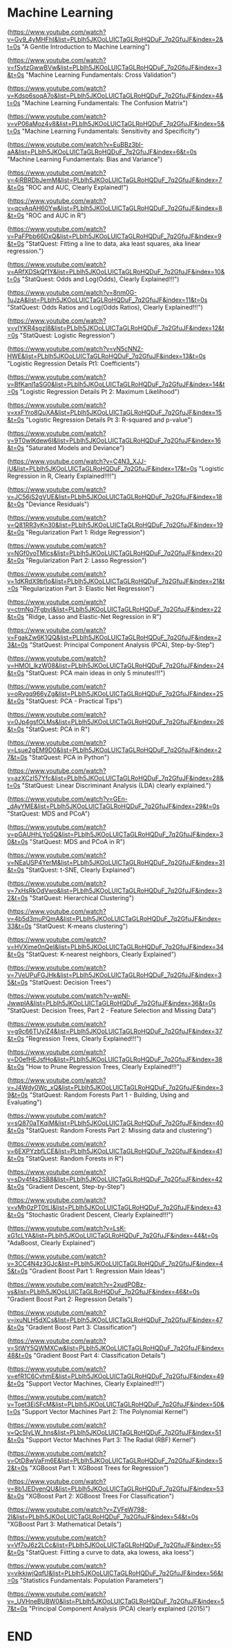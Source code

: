# Machine Learning
(https://www.youtube.com/watch?v=Gv9_4yMHFhI&list=PLblh5JKOoLUICTaGLRoHQDuF_7q2GfuJF&index=2&t=0s "A Gentle Introduction to Machine Learning")
(https://www.youtube.com/watch?v=fSytzGwwBVw&list=PLblh5JKOoLUICTaGLRoHQDuF_7q2GfuJF&index=3&t=0s "Machine Learning Fundamentals: Cross Validation")
(https://www.youtube.com/watch?v=Kdsp6soqA7o&list=PLblh5JKOoLUICTaGLRoHQDuF_7q2GfuJF&index=4&t=0s "Machine Learning Fundamentals: The Confusion Matrix")
(https://www.youtube.com/watch?v=vP06aMoz4v8&list=PLblh5JKOoLUICTaGLRoHQDuF_7q2GfuJF&index=5&t=0s "Machine Learning Fundamentals: Sensitivity and Specificity")
(https://www.youtube.com/watch?v=EuBBz3bI-aA&list=PLblh5JKOoLUICTaGLRoHQDuF_7q2GfuJF&index=6&t=0s "Machine Learning Fundamentals: Bias and Variance")
(https://www.youtube.com/watch?v=4jRBRDbJemM&list=PLblh5JKOoLUICTaGLRoHQDuF_7q2GfuJF&index=7&t=0s "ROC and AUC, Clearly Explained!")
(https://www.youtube.com/watch?v=qcvAqAH60Yw&list=PLblh5JKOoLUICTaGLRoHQDuF_7q2GfuJF&index=8&t=0s "ROC and AUC in R")
(https://www.youtube.com/watch?v=PaFPbb66DxQ&list=PLblh5JKOoLUICTaGLRoHQDuF_7q2GfuJF&index=9&t=0s "StatQuest: Fitting a line to data, aka least squares, aka linear regression.")
(https://www.youtube.com/watch?v=ARfXDSkQf1Y&list=PLblh5JKOoLUICTaGLRoHQDuF_7q2GfuJF&index=10&t=0s "StatQuest: Odds and Log(Odds), Clearly Explained!!!")
(https://www.youtube.com/watch?v=8nm0G-1uJzA&list=PLblh5JKOoLUICTaGLRoHQDuF_7q2GfuJF&index=11&t=0s "StatQuest: Odds Ratios and Log(Odds Ratios), Clearly Explained!!!")
(https://www.youtube.com/watch?v=yIYKR4sgzI8&list=PLblh5JKOoLUICTaGLRoHQDuF_7q2GfuJF&index=12&t=0s "StatQuest: Logistic Regression")
(https://www.youtube.com/watch?v=vN5cNN2-HWE&list=PLblh5JKOoLUICTaGLRoHQDuF_7q2GfuJF&index=13&t=0s "Logistic Regression Details Pt1: Coefficients")
(https://www.youtube.com/watch?v=BfKanl1aSG0&list=PLblh5JKOoLUICTaGLRoHQDuF_7q2GfuJF&index=14&t=0s "Logistic Regression Details Pt 2: Maximum Likelihood")
(https://www.youtube.com/watch?v=xxFYro8QuXA&list=PLblh5JKOoLUICTaGLRoHQDuF_7q2GfuJF&index=15&t=0s "Logistic Regression Details Pt 3: R-squared and p-value")
(https://www.youtube.com/watch?v=9T0wlKdew6I&list=PLblh5JKOoLUICTaGLRoHQDuF_7q2GfuJF&index=16&t=0s "Saturated Models and Deviance")
(https://www.youtube.com/watch?v=C4N3_XJJ-jU&list=PLblh5JKOoLUICTaGLRoHQDuF_7q2GfuJF&index=17&t=0s "Logistic Regression in R, Clearly Explained!!!!")
(https://www.youtube.com/watch?v=JC56jS2gVUE&list=PLblh5JKOoLUICTaGLRoHQDuF_7q2GfuJF&index=18&t=0s "Deviance Residuals")
(https://www.youtube.com/watch?v=Q81RR3yKn30&list=PLblh5JKOoLUICTaGLRoHQDuF_7q2GfuJF&index=19&t=0s "Regularization Part 1: Ridge Regression")
(https://www.youtube.com/watch?v=NGf0voTMlcs&list=PLblh5JKOoLUICTaGLRoHQDuF_7q2GfuJF&index=20&t=0s "Regularization Part 2: Lasso Regression")
(https://www.youtube.com/watch?v=1dKRdX9bfIo&list=PLblh5JKOoLUICTaGLRoHQDuF_7q2GfuJF&index=21&t=0s "Regularization Part 3: Elastic Net Regression")
(https://www.youtube.com/watch?v=ctmNq7FgbvI&list=PLblh5JKOoLUICTaGLRoHQDuF_7q2GfuJF&index=22&t=0s "Ridge, Lasso and Elastic-Net Regression in R")
(https://www.youtube.com/watch?v=FgakZw6K1QQ&list=PLblh5JKOoLUICTaGLRoHQDuF_7q2GfuJF&index=23&t=0s "StatQuest: Principal Component Analysis (PCA), Step-by-Step")
(https://www.youtube.com/watch?v=HMOI_lkzW08&list=PLblh5JKOoLUICTaGLRoHQDuF_7q2GfuJF&index=24&t=0s "StatQuest: PCA main ideas in only 5 minutes!!!")
(https://www.youtube.com/watch?v=oRvgq966yZg&list=PLblh5JKOoLUICTaGLRoHQDuF_7q2GfuJF&index=25&t=0s "StatQuest: PCA - Practical Tips")
(https://www.youtube.com/watch?v=0Jp4gsfOLMs&list=PLblh5JKOoLUICTaGLRoHQDuF_7q2GfuJF&index=26&t=0s "StatQuest: PCA in R")
(https://www.youtube.com/watch?v=Lsue2gEM9D0&list=PLblh5JKOoLUICTaGLRoHQDuF_7q2GfuJF&index=27&t=0s "StatQuest: PCA in Python")
(https://www.youtube.com/watch?v=azXCzI57Yfc&list=PLblh5JKOoLUICTaGLRoHQDuF_7q2GfuJF&index=28&t=0s "StatQuest: Linear Discriminant Analysis (LDA) clearly explained.")
(https://www.youtube.com/watch?v=GEn-_dAyYME&list=PLblh5JKOoLUICTaGLRoHQDuF_7q2GfuJF&index=29&t=0s "StatQuest: MDS and PCoA")
(https://www.youtube.com/watch?v=pGAUHhLYp5Q&list=PLblh5JKOoLUICTaGLRoHQDuF_7q2GfuJF&index=30&t=0s "StatQuest: MDS and PCoA in R")
(https://www.youtube.com/watch?v=NEaUSP4YerM&list=PLblh5JKOoLUICTaGLRoHQDuF_7q2GfuJF&index=31&t=0s "StatQuest: t-SNE, Clearly Explained")
(https://www.youtube.com/watch?v=7xHsRkOdVwo&list=PLblh5JKOoLUICTaGLRoHQDuF_7q2GfuJF&index=32&t=0s "StatQuest: Hierarchical Clustering")
(https://www.youtube.com/watch?v=4b5d3muPQmA&list=PLblh5JKOoLUICTaGLRoHQDuF_7q2GfuJF&index=33&t=0s "StatQuest: K-means clustering")
(https://www.youtube.com/watch?v=HVXime0nQeI&list=PLblh5JKOoLUICTaGLRoHQDuF_7q2GfuJF&index=34&t=0s "StatQuest: K-nearest neighbors, Clearly Explained")
(https://www.youtube.com/watch?v=7VeUPuFGJHk&list=PLblh5JKOoLUICTaGLRoHQDuF_7q2GfuJF&index=35&t=0s "StatQuest: Decision Trees")
(https://www.youtube.com/watch?v=wpNl-JwwplA&list=PLblh5JKOoLUICTaGLRoHQDuF_7q2GfuJF&index=36&t=0s "StatQuest: Decision Trees, Part 2 - Feature Selection and Missing Data")
(https://www.youtube.com/watch?v=g9c66TUylZ4&list=PLblh5JKOoLUICTaGLRoHQDuF_7q2GfuJF&index=37&t=0s "Regression Trees, Clearly Explained!!!")
(https://www.youtube.com/watch?v=D0efHEJsfHo&list=PLblh5JKOoLUICTaGLRoHQDuF_7q2GfuJF&index=38&t=0s "How to Prune Regression Trees, Clearly Explained!!!")
(https://www.youtube.com/watch?v=J4Wdy0Wc_xQ&list=PLblh5JKOoLUICTaGLRoHQDuF_7q2GfuJF&index=39&t=0s "StatQuest: Random Forests Part 1 - Building, Using and Evaluating")
(https://www.youtube.com/watch?v=sQ870aTKqiM&list=PLblh5JKOoLUICTaGLRoHQDuF_7q2GfuJF&index=40&t=0s "StatQuest: Random Forests Part 2: Missing data and clustering")
(https://www.youtube.com/watch?v=6EXPYzbfLCE&list=PLblh5JKOoLUICTaGLRoHQDuF_7q2GfuJF&index=41&t=0s "StatQuest: Random Forests in R")
(https://www.youtube.com/watch?v=sDv4f4s2SB8&list=PLblh5JKOoLUICTaGLRoHQDuF_7q2GfuJF&index=42&t=0s "Gradient Descent, Step-by-Step")
(https://www.youtube.com/watch?v=vMh0zPT0tLI&list=PLblh5JKOoLUICTaGLRoHQDuF_7q2GfuJF&index=43&t=0s "Stochastic Gradient Descent, Clearly Explained!!!")
(https://www.youtube.com/watch?v=LsK-xG1cLYA&list=PLblh5JKOoLUICTaGLRoHQDuF_7q2GfuJF&index=44&t=0s "AdaBoost, Clearly Explained")
(https://www.youtube.com/watch?v=3CC4N4z3GJc&list=PLblh5JKOoLUICTaGLRoHQDuF_7q2GfuJF&index=45&t=0s "Gradient Boost Part 1: Regression Main Ideas")
(https://www.youtube.com/watch?v=2xudPOBz-vs&list=PLblh5JKOoLUICTaGLRoHQDuF_7q2GfuJF&index=46&t=0s "Gradient Boost Part 2: Regression Details")
(https://www.youtube.com/watch?v=jxuNLH5dXCs&list=PLblh5JKOoLUICTaGLRoHQDuF_7q2GfuJF&index=47&t=0s "Gradient Boost Part 3: Classification")
(https://www.youtube.com/watch?v=StWY5QWMXCw&list=PLblh5JKOoLUICTaGLRoHQDuF_7q2GfuJF&index=48&t=0s "Gradient Boost Part 4: Classification Details")
(https://www.youtube.com/watch?v=efR1C6CvhmE&list=PLblh5JKOoLUICTaGLRoHQDuF_7q2GfuJF&index=49&t=0s "Support Vector Machines, Clearly Explained!!!")
(https://www.youtube.com/watch?v=Toet3EiSFcM&list=PLblh5JKOoLUICTaGLRoHQDuF_7q2GfuJF&index=50&t=0s "Support Vector Machines Part 2: The Polynomial Kernel")
(https://www.youtube.com/watch?v=Qc5IyLW_hns&list=PLblh5JKOoLUICTaGLRoHQDuF_7q2GfuJF&index=51&t=0s "Support Vector Machines Part 3: The Radial (RBF) Kernel")
(https://www.youtube.com/watch?v=OtD8wVaFm6E&list=PLblh5JKOoLUICTaGLRoHQDuF_7q2GfuJF&index=52&t=0s "XGBoost Part 1: XGBoost Trees for Regression")
(https://www.youtube.com/watch?v=8b1JEDvenQU&list=PLblh5JKOoLUICTaGLRoHQDuF_7q2GfuJF&index=53&t=0s "XGBoost Part 2: XGBoost Trees For Classification")
(https://www.youtube.com/watch?v=ZVFeW798-2I&list=PLblh5JKOoLUICTaGLRoHQDuF_7q2GfuJF&index=54&t=0s "XGBoost Part 3: Mathematical Details")
(https://www.youtube.com/watch?v=Vf7oJ6z2LCc&list=PLblh5JKOoLUICTaGLRoHQDuF_7q2GfuJF&index=55&t=0s "StatQuest: Fiitting a curve to data, aka lowess, aka loess")
(https://www.youtube.com/watch?v=vikkiwjQqfU&list=PLblh5JKOoLUICTaGLRoHQDuF_7q2GfuJF&index=56&t=0s "Statistics Fundamentals: Population Parameters")
(https://www.youtube.com/watch?v=_UVHneBUBW0&list=PLblh5JKOoLUICTaGLRoHQDuF_7q2GfuJF&index=57&t=0s "Principal Component Analysis (PCA) clearly explained (2015)")
# END
